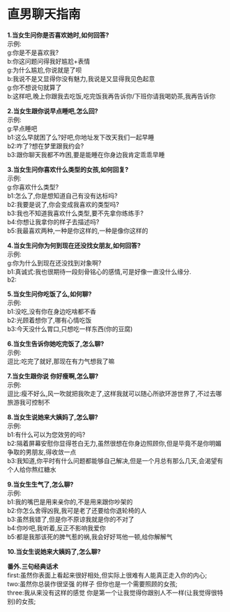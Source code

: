 # 直男聊天指南
**1.当女生问你是否喜欢她时,如何回答?**  
  示例:  
  g:你是不是喜欢我?   
  b:你这问题问得我好尴尬+表情  
  g:为什么尴尬,你说就是了呗  
  b:我说不是又显得你没有魅力,我说是又显得我见色起意  
  g:你不想说句就算了  
  b:这样吧,晚上你跟我去吃饭,吃完饭我再告诉你/下班你请我喝奶茶,我再告诉你  

**2.当女生跟你说早点睡吧,怎么回?**  
  示例:  
  g:早点睡吧  
  b1:这么早就困了么?好吧,你地址发下改天我们一起早睡  
  b2:咋了?想在梦里跟我约会?  
  b3:跟你聊天我都不咋困,要是能睡在你身边我肯定乖乖早睡  
  
**3.当女生问你喜欢什么类型的女孩,如何回复?**  
  示例:  
  g:你喜欢什么类型?  
  b1:怎么了,你是想知道自己有没有达标吗?  
  b2:我要是说了,你会变成我喜欢的类型吗?  
  b3:我也不知道我喜欢什么类型,要不先拿你练练手?  
  b4:你想让我拿你的样子去描述吗?  
  b5:我最喜欢两种,一种是你这样的,一种是像你这样的  
  
 **4.当女生问你为何到现在还没找女朋友,如何回答?**  
   示例:  
   g:你为什么到现在还没找到对象啊?  
   b1:真诚式:我也很期待一段刻骨铭心的感情,可是好像一直没什么缘分.  
   b2:  
   
 **5.当女生问你吃饭了么,如何聊?**  
   示例:  
   b1:没吃,没有你在身边吃啥都不香  
   b2:光顾着想你了,哪有心情吃饭  
   b3:今天没什么胃口,只想吃一样东西(你的豆腐)  
   
 **6.当女生告诉你她吃完饭了,怎么聊?**  
   示例:  
   逗比:吃完了就好,那现在有力气想我了嘛  
   
 **7.当女生跟你说 你好瘦啊,怎么聊?**  
   示例:  
   逗比:瘦不好么,风一吹就把我吹走了,这样我就可以随心所欲环游世界了,不过去哪旅游我可控制不  
   
 **8.当女生说她来大姨妈了,怎么聊?**  
   示例:  
   b1:有什么可以为您效劳的吗?  
   b2:隔着屏幕安慰你显得苍白无力,虽然很想在你身边照顾你,但是毕竟不是你明媚争取的男朋友,得收敛一点  
   b3:我知道,你平时有什么问题都能够自己解决,但是一个月总有那么几天,会渴望有个人给你熬红糖水  
   
 **9.当女生生气了,怎么聊?**  
   示例:  
   b1:我的嘴巴是用来亲你的,不是用来跟你吵架的  
   b2:你怎么舍得凶我,我可是老了还要给你退轮椅的人  
   b3:虽然我错了,但是你不原谅我就是你的不对了  
   b4:你吵吧,我听着,反正不影响我爱你  
   b5:都是我那该死的脾气惹的祸,我会好好骂他一顿,给你解解气  
 
 **10.当女生说她来大姨妈了,怎么聊?**   
 
 **番外.三句经典话术**  
   first:虽然你表面上看起来很好相处,但实际上很难有人能真正走入你的内心;  
   two:虽然你总装作很坚强 的样子 但你也是一个需要照顾的女孩;  
   three:我从来没有这样的感觉 你是第一个让我觉得你跟别人不一样(让我觉得很特别)的女孩;